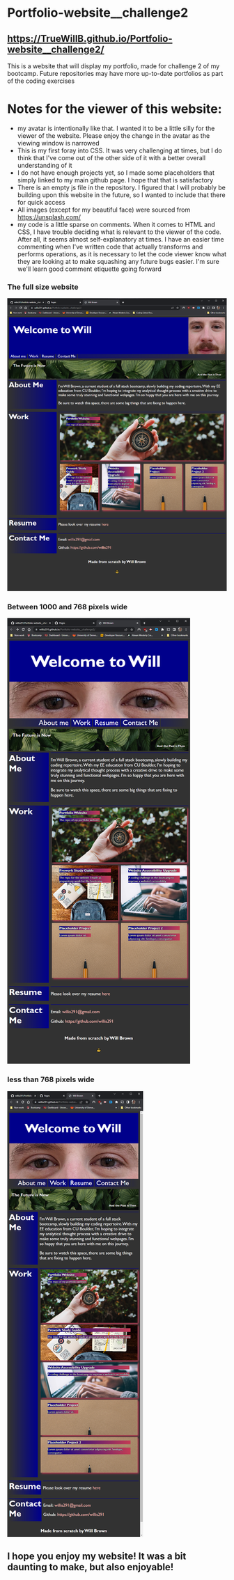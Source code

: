 # Portfolio-website\_\_challenge2

## https://TrueWillB.github.io/Portfolio-website__challenge2/

This is a website that will display my portfolio, made for challenge 2 of my bootcamp. Future repositories may have more up-to-date portfolios as part of the coding exercises

# Notes for the viewer of this website:

- my avatar is intentionally like that. I wanted it to be a little silly for the viewer of the website. Please enjoy the change in the avatar as the viewing window is narrowed
- This is my first foray into CSS. It was very challenging at times, but I do think that I've come out of the other side of it with a better overall understanding of it
- I do not have enough projects yet, so I made some placeholders that simply linked to my main github page. I hope that that is satisfactory
- There is an empty js file in the repository. I figured that I will probably be building upon this website in the future, so I wanted to include that there for quick access
- All images (except for my beautiful face) were sourced from https://unsplash.com/
- my code is a little sparse on comments. When it comes to HTML and CSS, I have trouble deciding what is relevant to the viewer of the code. After all, it seems almost self-explanatory at times. I have an easier time commenting when I've written code that actually transforms and performs operations, as it is necessary to let the code viewer know what they are looking at to make squashing any future bugs easier. I'm sure we'll learn good comment etiquette going forward

### The full size website

![Full-size website](./assets/readme-assets/Full-size.png)

### Between 1000 and 768 pixels wide

![Between 768 and 999 pixels wide](./assets/readme-assets/lessThan1000px.png)

### less than 768 pixels wide

![less than 768 pixels wide](./assets/readme-assets/lessThan768px.png)

## I hope you enjoy my website! It was a bit daunting to make, but also enjoyable!
